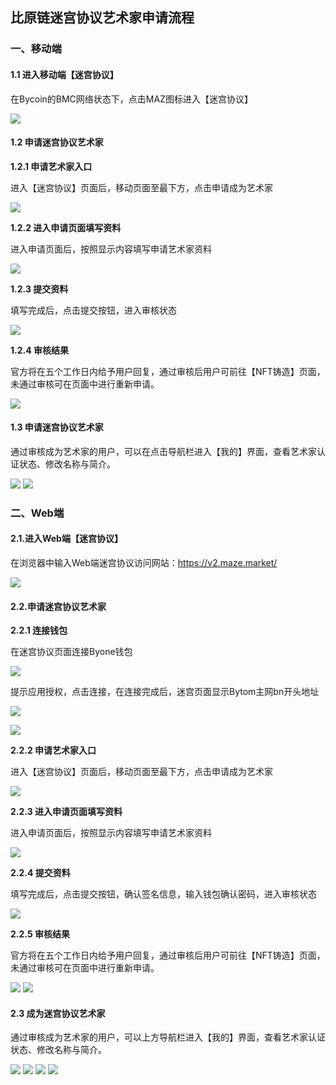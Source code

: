## 比原链迷宫协议艺术家申请流程

### 一、移动端

#### 1.1 进入移动端【迷宫协议】

在Bycoin的BMC网络状态下，点击MAZ图标进入【迷宫协议】

![](../images/artist-apply/artist-apply1.png)

#### 1.2 申请迷宫协议艺术家

**1.2.1 申请艺术家入口**

进入【迷宫协议】页面后，移动页面至最下方，点击申请成为艺术家

![](../images/artist-apply/artist-apply2.png)

**1.2.2 进入申请页面填写资料**

进入申请页面后，按照显示内容填写申请艺术家资料

![](../images/artist-apply/artist-apply3.png)

**1.2.3 提交资料**

填写完成后，点击提交按钮，进入审核状态

![](../images/artist-apply/artist-apply4.png)

**1.2.4 审核结果**

官方将在五个工作日内给予用户回复，通过审核后用户可前往【NFT铸造】页面，未通过审核可在页面中进行重新申请。

![](../images/artist-apply/artist-apply5.png)

#### 1.3 申请迷宫协议艺术家

通过审核成为艺术家的用户，可以在点击导航栏进入【我的】界面，查看艺术家认证状态、修改名称与简介。

![](../images/artist-apply/artist-apply6.png)
![](../images/artist-apply/artist-apply7.png)

### 二、Web端

#### 2.1.进入Web端【迷宫协议】

在浏览器中输入Web端迷宫协议访问网站：https://v2.maze.market/

![](../images/artist-apply/artist-apply8.png)

#### 2.2.申请迷宫协议艺术家

**2.2.1 连接钱包**

在迷宫协议页面连接Byone钱包

![](../images/artist-apply/artist-apply9.png)

提示应用授权，点击连接，在连接完成后，迷宫页面显示Bytom主网bn开头地址

![](../images/artist-apply/artist-apply10.png)

![](../images/artist-apply/artist-apply11.png)

**2.2.2 申请艺术家入口**

进入【迷宫协议】页面后，移动页面至最下方，点击申请成为艺术家

![](../images/artist-apply/artist-apply12.png)

**2.2.3 进入申请页面填写资料**

进入申请页面后，按照显示内容填写申请艺术家资料

![](../images/artist-apply/artist-apply13.png)

**2.2.4 提交资料**

填写完成后，点击提交按钮，确认签名信息，输入钱包确认密码，进入审核状态 

![](../images/artist-apply/artist-apply14.png)

**2.2.5 审核结果**

官方将在五个工作日内给予用户回复，通过审核后用户可前往【NFT铸造】页面，未通过审核可在页面中进行重新申请。

![](../images/artist-apply/artist-apply15.png)
![](../images/artist-apply/artist-apply16.png)

#### 2.3 成为迷宫协议艺术家

通过审核成为艺术家的用户，可以上方导航栏进入【我的】界面，查看艺术家认证状态、修改名称与简介。

![](../images/artist-apply/artist-apply17.png)
![](../images/artist-apply/artist-apply18.png)
![](../images/artist-apply/artist-apply19.png)
![](../images/artist-apply/artist-apply20.png)